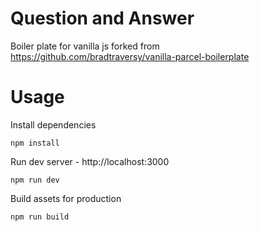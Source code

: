 # Question and Answer

Boiler plate for vanilla js forked from https://github.com/bradtraversy/vanilla-parcel-boilerplate

# Usage

Install dependencies

```
npm install
```

Run dev server - http://localhost:3000

```
npm run dev
```

Build assets for production

```
npm run build
```
